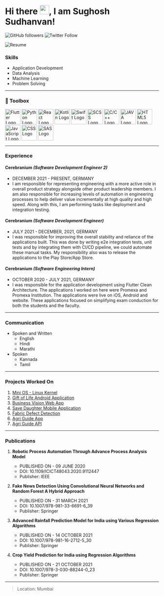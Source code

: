 # Hi there <img src="https://raw.githubusercontent.com/MartinHeinz/MartinHeinz/master/wave.gif" width="30px">, I am Sughosh Sudhanvan!

![GitHub followers](https://img.shields.io/github/followers/bssughosh?style=social)
![Twitter Follow](https://img.shields.io/twitter/follow/champ_killers?style=social)

![Resume](https://img.shields.io/badge/-Resume-green?style=for-the-badge&logo=wheniwork&link=https://drive.google.com/file/d/1gfNLZOXE5bqTvfvCaLcuiDmVSyTmH3a8/view?usp=sharing)

### Skills 

* Application Development
* Data Analysis
* Machine Learning
* Problem Solving

---

### 🧰 Toolbox

<img src="https://cdn.worldvectorlogo.com/logos/flutter.svg" alt="Flutter Logo" width="50" height="50"/> <img src="https://cdn.worldvectorlogo.com/logos/python-4.svg" alt="Python Logo" width="50" height="50"/> <img src="https://cdn.worldvectorlogo.com/logos/react-1.svg" alt="React Logo" width="50" height="50"/> <img src="https://cdn.worldvectorlogo.com/logos/kotlin-1.svg" alt="Kotlin Logo" width="50" height="50"/> <img src="https://cdn.worldvectorlogo.com/logos/swift-15.svg" alt="Swift Logo" width="50" height="50"/> <img src="https://cdn.worldvectorlogo.com/logos/sass-1.svg" alt="SCSS Logo" width="50" height="50"/> <img src="https://cdn.worldvectorlogo.com/logos/c.svg" alt="C/C++ Logo" width="50" height="50"/> <img src="https://cdn.worldvectorlogo.com/logos/java-4.svg" alt="JAVA Logo" width="50" height="50"/> <img src="https://cdn.worldvectorlogo.com/logos/html5-2.svg" alt="HTML5 Logo" width="50" height="50"/> <img src="https://cdn.worldvectorlogo.com/logos/logo-javascript.svg" alt="JavaScript Logo" width="50" height="50"/> <img src="https://cdn.worldvectorlogo.com/logos/css-3.svg" alt="CSS Logo" width="50" height="50"/> <img src="https://cdn.worldvectorlogo.com/logos/sas-institute.svg" alt="SAS Logo" width="50" height="50"/>

---

### Experience

#### Cerebranium _(Software Development Engineer 2)_
  * DECEMBER 2021 - PRESENT, GERMANY
  * I am responsible for representing engineering with a more active role in overall product strategy alongside other product leadership members. I am also responsible for increasing levels of automation in engineering processes to help deliver value incrementally at high quality and high speed. Along with this, I am performing tasks like deployment and integration testing.

#### Cerebranium _(Software Development Engineer)_
  * JULY 2021 - DECEMBER, 2021, GERMANY
  * I was responsible for improving the overall stability and reliance of the applications built. This was done by writing e2e integration tests, unit tests and by integrating them with CI/CD pipeline, we could automate these manual tasks. My responsibility  also was to release the applications to the Play Store/App Store.

#### Cerebranium _(Software Engineering Intern)_
  * OCTOBER 2020 - JULY 2021, GERMANY
  * I was responsible for the application development using Flutter Clean Architecture. The applications I worked on here were Promexa and Promexa Institution. The applications were live on iOS, Android and website. These applications focused on simplifying exam conduction for both the students and the faculty.

---

### Communication

* Spoken and Written
  * English
  * Hindi
  * Marathi
* Spoken
  * Kannada
  * Tamil

---

### Projects Worked On

1. [Mini OS - Linux Kernel](https://github.com/bssughosh/Mini-OS-Linux-Kernel)
2. [Gift of Life Android Application](https://github.com/bssughosh/GiftOfLife)
3. [Business Vision Web App](https://github.com/bssughosh/Business-Vision-Website)
4. [Save Daughter Mobile Application](https://github.com/amandesai01/SaveDaughter)
5. [Fabric Defect Detection](https://github.com/bssughosh/fabric-defect-detection)
6. [Agri Guide App](https://github.com/bssughosh/agri-guide)
7. [Agri Guide API](https://github.com/bssughosh/Agri-Guide-API)

---

### Publications

1. **Robotic Process Automation Through Advance Process Analysis Model**
   * PUBLISHED ON - 09 JUNE 2020
   * DOI: 10.1109/ICICT48043.2020.9112447
   * Publisher: IEEE

2. **Fake News Detection Using Convolutional Neural Networks and Random Forest A Hybrid Approach**
   * PUBLISHED ON - 31 MARCH 2021
   * DOI: 10.1007/978-981-33-6691-6_39
   * Publisher: Springer
   
3. **Advanced Rainfall Prediction Model for India using Various Regression Algorithms**
   * PUBLISHED ON - 14 OCTOBER 2021
   * DOI: 10.1007/978-981-16-2712-5_30
   * Publisher: Springer

4. **Crop Yield Prediction for India using Regression Algorithms**
   * PUBLISHED ON - 21 OCTOBER 2021
   * DOI: 10.1007/978-3-030-88244-0_23
   * Publisher: Springer

---

> Location: Mumbai
